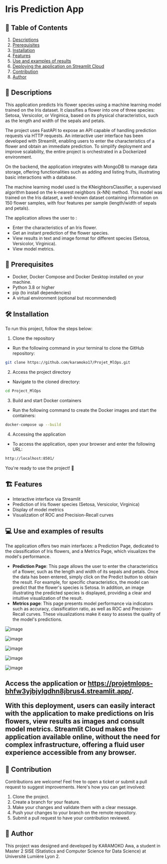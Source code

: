 # Iris Prediction App


## 📖 **Table of Contents**
1. [Descriptions](#descriptions)
2. [Prerequisites](#Prerequisites)
3. [Installation](#Installation)
4. [Features](#Features)
5. [Use and examples of results](#Use-and-examples-of-results)
6. [Deploying the application on Streamlit Cloud](#Deploying-the-application-on-Streamlit-Cloud)
7. [Contribution](#Contribution)
8. [Author](#Author)

<h2 id="Descriptions">🧩 Descriptions</h2>

This application predicts Iris flower species using a machine learning model trained on the Iris dataset. It classifies a flower into one of three species: Setosa, Versicolor, or Virginica, based on its physical characteristics, such as the length and width of the sepals and petals.

The project uses FastAPI to expose an API capable of handling prediction requests via HTTP requests. An interactive user interface has been developed with Streamlit, enabling users to enter the characteristics of a flower and obtain an immediate prediction. To simplify deployment and improve scalability, the entire project is orchestrated in a Dockerized environment.

On the backend, the application integrates with MongoDB to manage data storage, offering functionalities such as adding and listing fruits, illustrating basic interactions with a database.

The machine learning model used is the KNeighborsClassifier, a supervised algorithm based on the k-nearest neighbors (k-NN) method. This model was trained on the Iris dataset, a well-known dataset containing information on 150 flower samples, with four features per sample (length/width of sepals and petals). 

The application allows the user to :

- Enter the characteristics of an Iris flower.
- Get an instant prediction of the flower species.
- View results in text and image format for different species (Setosa, Versicolor, Virginica).
- View model metrics.

<h2 id="Prerequisites">🤖 Prerequisites</h2>

- Docker, Docker Compose and Docker Desktop installed on your machine.
- Python 3.8 or higher
- pip (to install dependencies)
- A virtual environment (optional but recommended)

<h2 id="Installation">🛠️ Installation</h2>

To run this project, follow the steps below:
1. Clone the repository
- Run the following command in your terminal to clone the GitHub repository:
```bash
git clone https://github.com/karamoko17/Projet_MlOps.git
```

2. Access the project directory
- Navigate to the cloned directory:
```bash
cd Project_MlOps
```

3. Build and start Docker containers
- Run the following command to create the Docker images and start the containers:
```bash
docker-compose up --build  
```

4. Accessing the application
- To access the application, open your browser and enter the following URL:
```bash
http://localhost:8501/
```

You're ready to use the project! 🚀


<h2 id="Features">🏗️ Features</h2>

- Interactive interface via Streamlit
- Prediction of Iris flower species (Setosa, Versicolor, Virginica)
- Display of model metrics
- Visualization of ROC and Precision-Recall curves

<h2 id="Use-and examples-of-results">💻 Use and examples of results</h2>

The application offers two main interfaces: a Prediction Page, dedicated to the classification of Iris flowers, and a Metrics Page, which visualizes the model's performance.

- **Prediction Page**: This page allows the user to enter the characteristics of a flower, such as the length and width of its sepals and petals. Once the data has been entered, simply click on the Predict button to obtain the result. For example, for specific characteristics, the model can predict that the flower's species is Setosa. In addition, an image illustrating the predicted species is displayed, providing a clear and intuitive visualization of the result.
- **Metrics page**: This page presents model performance via indicators such as accuracy, classification ratio, as well as ROC and Precision-Recall curves. These visualizations make it easy to assess the quality of the model's predictions.

![image](https://github.com/user-attachments/assets/31e87730-aaec-4e3f-99f5-07015e33ceb1)

![image](https://github.com/user-attachments/assets/f98b4f91-bc38-4d6d-9f20-ad40c0bb18be)

![image](https://github.com/user-attachments/assets/190b0859-fc25-4d15-ba4f-74527b0a6c6d)

![image](https://github.com/user-attachments/assets/443a536d-b2ed-4e33-9db9-a9f232017d63)

![image](https://github.com/user-attachments/assets/7f14346a-5ced-495a-8b1c-0fac446f7d0f)


<h2 id="Deploying-the-application-on-Streamlit-Cloud>⚖️ Deploying-the-application-on-Streamlit-Cloud</h2>

The application has been deployed on **Streamlit Cloud**, offering an interactive interface accessible via the following link: [Access the application](https://projetmlops-bhfw3yjbjylgdhn8jbrus4.streamlit.app/) or https://projetmlops-bhfw3yjbjylgdhn8jbrus4.streamlit.app/. 

With this deployment, users can easily interact with the application to make predictions on Iris flowers, view results as images and consult model metrics. Streamlit Cloud makes the application available online, without the need for complex infrastructure, offering a fluid user experience accessible from any browser.

<h2 id="Contribution">🤝 Contribution</h2>

Contributions are welcome! Feel free to open a ticket or submit a pull request to suggest improvements. Here's how you can get involved:

1. Clone the project.
2. Create a branch for your feature.
3. Make your changes and validate them with a clear message.
4. Push your changes to your branch on the remote repository.  
5. Submit a pull request to have your contribution reviewed.

<h2 id="Author">🎯 Author</h2> 
This project was designed and developed by KARAMOKO Awa, a student in Master 2 SISE (Statistics and Computer Science for Data Science) at Université Lumière Lyon 2.
